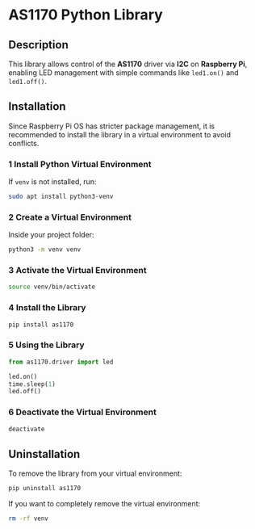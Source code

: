 # AS1170 Python Library

## Description
This library allows control of the **AS1170** driver via **I2C** on **Raspberry Pi**, enabling LED management with simple commands like `led1.on()` and `led1.off()`.

## Installation
Since Raspberry Pi OS has stricter package management, it is recommended to install the library in a virtual environment to avoid conflicts.

### 1 Install Python Virtual Environment
If `venv` is not installed, run:
```sh
sudo apt install python3-venv
```

### 2 Create a Virtual Environment
Inside your project folder:
```sh
python3 -m venv venv
```

### 3 Activate the Virtual Environment
```sh
source venv/bin/activate
```

### 4 Install the Library
```sh
pip install as1170
```

### 5 Using the Library
```python
from as1170.driver import led

led.on()
time.sleep(1)
led.off()
```

### 6 Deactivate the Virtual Environment
```sh
deactivate
```

## Uninstallation
To remove the library from your virtual environment:
```sh
pip uninstall as1170
```
If you want to completely remove the virtual environment:
```sh
rm -rf venv
```
